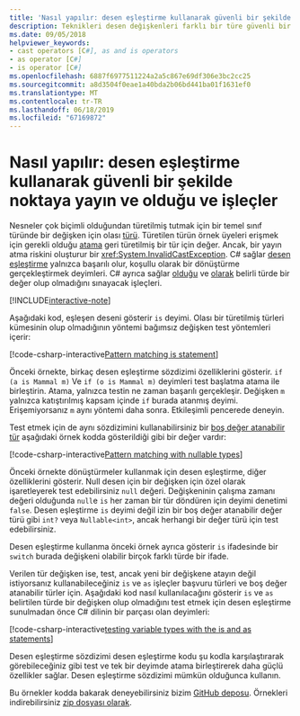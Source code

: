 ```yaml
---
title: 'Nasıl yapılır: desen eşleştirme kullanarak güvenli bir şekilde noktaya yayın ve olduğu ve işleçler'
description: Teknikleri desen değişkenleri farklı bir türe güvenli bir şekilde kullanmayı öğrenin. Desen eşleştirme kullan yanı sıra olduğunu ve güvenli bir şekilde dönüştürmek için işleçleri türleri.
ms.date: 09/05/2018
helpviewer_keywords:
- cast operators [C#], as and is operators
- as operator [C#]
- is operator [C#]
ms.openlocfilehash: 6887f6977511224a2a5c867e69df306e3bc2cc25
ms.sourcegitcommit: a8d3504f0eae1a40bda2b06bd441ba01f1631ef0
ms.translationtype: MT
ms.contentlocale: tr-TR
ms.lasthandoff: 06/18/2019
ms.locfileid: "67169872"
---
```

# <a name="how-to-safely-cast-by-using-pattern-matching-and-the-is-and-as-operators"></a>Nasıl yapılır: desen eşleştirme kullanarak güvenli bir şekilde noktaya yayın ve olduğu ve işleçler

Nesneler çok biçimli olduğundan türetilmiş tutmak için bir temel sınıf türünde bir değişken için olası [türü](../programming-guide/types/index.md). Türetilen türün örnek üyeleri erişmek için gerekli olduğu [atama](../programming-guide/types/casting-and-type-conversions.md) geri türetilmiş bir tür için değer. Ancak, bir yayın atma riskini oluşturur bir <xref:System.InvalidCastException>. C# sağlar [desen eşleştirme](../pattern-matching.md) yalnızca başarılı olur, koşullu olarak bir dönüştürme gerçekleştirmek deyimleri. C# ayrıca sağlar [olduğu](../language-reference/keywords/is.md) ve [olarak](../language-reference/keywords/as.md) belirli türde bir değer olup olmadığını sınayacak işleçleri.

[!INCLUDE[interactive-note](~/includes/csharp-interactive-note.md)]

Aşağıdaki kod, eşleşen deseni gösterir `is` deyimi. Olası bir türetilmiş türleri kümesinin olup olmadığının yöntemi bağımsız değişken test yöntemleri içerir:

[!code-csharp-interactive[Pattern matching is statement](../../../samples/snippets/csharp/how-to/safelycast/patternmatching/Program.cs#PatternMatchingIs)]

Önceki örnekte, birkaç desen eşleştirme sözdizimi özelliklerini gösterir. `if (a is Mammal m)` Ve `if (o is Mammal m)` deyimleri test başlatma atama ile birleştirin. Atama, yalnızca testin ne zaman başarılı gerçekleşir. Değişken `m` yalnızca katıştırılmış kapsam içinde `if` burada atanmış deyimi. Erişemiyorsanız `m` aynı yöntemi daha sonra. Etkileşimli pencerede deneyin.

Test etmek için de aynı sözdizimini kullanabilirsiniz bir [boş değer atanabilir tür](../programming-guide/nullable-types/index.md) aşağıdaki örnek kodda gösterildiği gibi bir değer vardır:

[!code-csharp-interactive[Pattern matching with nullable types](../../../samples/snippets/csharp/how-to/safelycast/nullablepatternmatching/Program.cs#PatternMatchingNullable)]

Önceki örnekte dönüştürmeler kullanmak için desen eşleştirme, diğer özelliklerini gösterir. Null desen için bir değişken için özel olarak işaretleyerek test edebilirsiniz `null` değeri. Değişkeninin çalışma zamanı değeri olduğunda `null`e `is` her zaman bir tür döndüren için deyimi denetimi `false`. Desen eşleştirme `is` deyimi değil izin bir boş değer atanabilir değer türü gibi `int?` veya `Nullable<int>`, ancak herhangi bir değer türü için test edebilirsiniz.

Desen eşleştirme kullanma önceki örnek ayrıca gösterir `is` ifadesinde bir `switch` burada değişkeni olabilir birçok farklı türde bir ifade.

Verilen tür değişken ise, test, ancak yeni bir değişkene atayın değil istiyorsanız kullanabileceğiniz `is` ve `as` işleçler başvuru türleri ve boş değer atanabilir türler için. Aşağıdaki kod nasıl kullanılacağını gösterir `is` ve `as` belirtilen türde bir değişken olup olmadığını test etmek için desen eşleştirme sunulmadan önce C# dilinin bir parçası olan deyimleri:

[!code-csharp-interactive[testing variable types with the is and as statements](../../../samples/snippets/csharp/how-to/safelycast/asandis/Program.cs#IsAndAs)]

Desen eşleştirme sözdizimi desen eşleştirme kodu şu kodla karşılaştırarak görebileceğiniz gibi test ve tek bir deyimde atama birleştirerek daha güçlü özellikler sağlar. Desen eşleştirme sözdizimi mümkün olduğunca kullanın.

Bu örnekler kodda bakarak deneyebilirsiniz bizim [GitHub deposu](https://github.com/dotnet/samples/tree/master/snippets/csharp/how-to/safelycast). Örnekleri indirebilirsiniz [zip dosyası olarak](https://github.com/dotnet/samples/raw/master/snippets/csharp/how-to/safelycast.zip).
